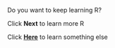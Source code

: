 Do you want to keep learning R? 


Click **Next** to learn more R

Click [**Here**](https://uclapsych.qualtrics.com/jfe/form/SV_24zyJv5sB10fdxI) to learn something else 
